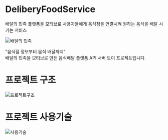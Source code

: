 # DeliberyFoodService
배달의 민족 플랫폼을 모티브로 사용자들에게 음식점을 연결시켜 원하는 음식을 배달 시키는 서비스

![배달의 민족](https://user-images.githubusercontent.com/80434153/138584478-2687a08a-c334-4b69-9b95-06ee5e813671.png)


"음식점 정보부터 음식 배달까지"<br>
배달의 민족을 모티브로 만든 음식배달 플랫폼 API 서버 토이 프로젝트입니다.


# 프로젝트 구조

![프로젝트구조](https://user-images.githubusercontent.com/80434153/138026837-50824929-d785-4eca-969f-1ff1e2c54761.png)

# 프로젝트 사용기술

![사용기술](https://user-images.githubusercontent.com/80434153/138026855-6253e281-c69a-49d9-903a-97dda97bfea0.png)

